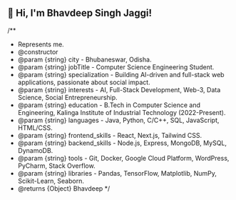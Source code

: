 ## 👋 Hi, I'm Bhavdeep Singh Jaggi!

/**
 * Represents me.
 * @constructor
 * @param {string} city - Bhubaneswar, Odisha.
 * @param {string} jobTitle - Computer Science Engineering Student.
 * @param {string} specialization - Building AI-driven and full-stack web applications, passionate about social impact.
 * @param {string} interests - AI, Full-Stack Development, Web-3, Data Science, Social Entrepreneurship.
 * @param {string} education - B.Tech in Computer Science and Engineering, Kalinga Institute of Industrial Technology (2022-Present).
 * @param {string} languages - Java, Python, C/C++, SQL, JavaScript, HTML/CSS.
 * @param {string} frontend_skills - React, Next.js, Tailwind CSS.
 * @param {string} backend_skills - Node.js, Express, MongoDB, MySQL, DynamoDB.
 * @param {string} tools - Git, Docker, Google Cloud Platform, WordPress, PyCharm, Stack Overflow.
 * @param {string} libraries - Pandas, TensorFlow, Matplotlib, NumPy, Scikit-Learn, Seaborn.
 * @returns {Object} Bhavdeep
 */
